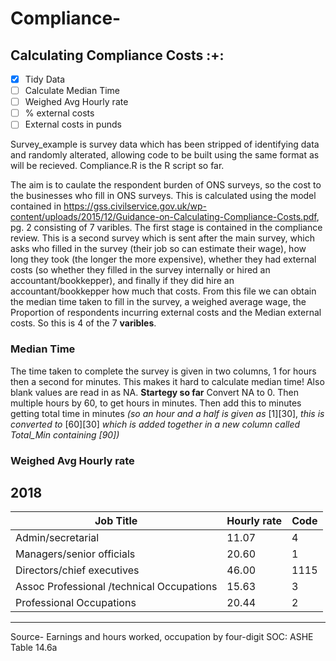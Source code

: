 # Compliance-
## Calculating Compliance Costs :+:

- [x] Tidy Data
- [ ] Calculate Median Time
- [ ] Weighed Avg Hourly rate
- [ ] % external costs
- [ ] External costs in punds

Survey_example is survey data which has been stripped of identifying data and randomly alterated, allowing code to be built using the same format as will be recieved. 
Compliance.R is the R script so far. 

The aim is to caulate the respondent burden of ONS surveys, so the cost to the businesses who fill in ONS surveys. 
This is calculated using the model contained in https://gss.civilservice.gov.uk/wp-content/uploads/2015/12/Guidance-on-Calculating-Compliance-Costs.pdf, pg. 2 consisting of 7 varibles. 
The first stage is contained in the compliance review. This is a second survey which is sent after the main survey, which asks who filled in the survey (their job so can estimate their wage), how long they took (the longer the more expensive), whether they had external costs (so whether they filled in the survey internally or hired an accountant/bookkepper), and finally if they did hire an accountant/bookkepper how much that costs. 
From this file we can obtain the median time taken to fill in the survey, a weighed average wage, the Proportion of respondents incurring external costs and the Median external costs. So this is 4 of the 7 **varibles**. 

### Median Time
The time taken to complete the survey is given in two columns, 1 for hours then a second for minutes. This makes it hard to calculate median time! Also blank values are read in as NA. 
**Startegy so far**
Convert NA to 0. Then multiple hours by 60, to get hours in minutes. Then add this to minutes getting total time in minutes 
*(so an hour and a half is given as* [1][30], *this is converted to* [60][30] *which is added together in a new column called Total_Min containing [90])*

### Weighed Avg Hourly rate

2018
---
Job Title |	Hourly rate	| Code
--- | --- | --- 
Admin/secretarial | 11.07 | 4
Managers/senior officials | 20.60 | 1
Directors/chief executives | 	46.00 |	1115
Assoc Professional /technical Occupations |	15.63 |	3
Professional Occupations |	20.44	| 2
---
Source-  Earnings and hours worked, occupation by four-digit SOC: ASHE Table 14.6a		
		



